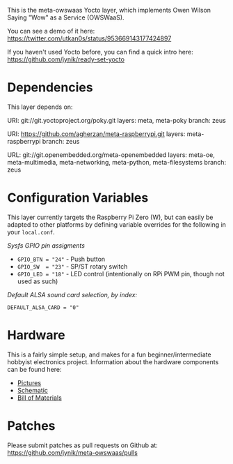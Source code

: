 This is the meta-owswaas Yocto layer, which implements 
Owen Wilson Saying "Wow" as a Service (OWSWaaS).

You can see a demo of it here:
https://twitter.com/utkan0s/status/953669143177424897

If you haven't used Yocto before, you can find a quick intro here:
https://github.com/jynik/ready-set-yocto


Dependencies
============

This layer depends on:

  URI: git://git.yoctoproject.org/poky.git
  layers: meta, meta-poky
  branch: zeus

  URI: https://github.com/agherzan/meta-raspberrypi.git
  layers: meta-raspberrypi
  branch: zeus

  URL: git://git.openembedded.org/meta-openembedded
  layers: meta-oe, meta-multimedia, meta-networking, meta-python, meta-filesystems
  branch: zeus


Configuration Variables
=======================

This layer currently targets the Raspberry Pi Zero (W), but can easily be adapted
to other platforms by defining variable overrides for the following in your `local.conf`.

*Sysfs GPIO pin assigments*

* `GPIO_BTN = "24"` - Push button
* `GPIO_SW  = "23"` - SP/ST rotary switch
* `GPIO_LED = "18"` - LED control (intentionally on RPi PWM pin, though not used as such)

*Default ALSA sound card selection, by index:*

`DEFAULT_ALSA_CARD = "0"`

Hardware
========

This is a fairly simple setup, and makes for a fun beginner/intermediate hobbyist
electronics project. Information about the hardware components can be found here:

* [Pictures](./doc/images/)
* [Schematic](./doc/owswaas-shield.pdf)
* [Bill of Materials](./doc/BOM.md)

Patches
=======

Please submit patches as pull requests on Github at:
https://github.com/jynik/meta-owswaas/pulls
